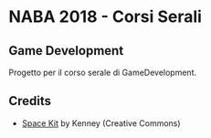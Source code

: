 # NABA 2018 - Corsi Serali

## Game Development

Progetto per il corso serale di GameDevelopment.

## Credits

* [Space Kit](https://www.kenney.nl/assets/space-kit) by Kenney (Creative Commons)
